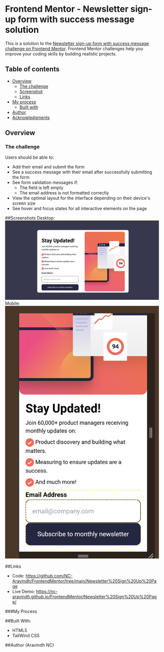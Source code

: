 # Frontend Mentor - Newsletter sign-up form with success message solution

This is a solution to the [Newsletter sign-up form with success message challenge on Frontend Mentor](https://www.frontendmentor.io/challenges/newsletter-signup-form-with-success-message-3FC1AZbNrv). Frontend Mentor challenges help you improve your coding skills by building realistic projects. 

## Table of contents

- [Overview](#overview)
  - [The challenge](#the-challenge)
  - [Screenshot](#screenshot)
  - [Links](#links)
- [My process](#my-process)
  - [Built with](#built-with)
- [Author](#author)
- [Acknowledgments](#acknowledgments)

## Overview

### The challenge

Users should be able to:

- Add their email and submit the form
- See a success message with their email after successfully submitting the form
- See form validation messages if:
  - The field is left empty
  - The email address is not formatted correctly
- View the optimal layout for the interface depending on their device's screen size
- See hover and focus states for all interactive elements on the page

##Screenshots
 Desktop: ![alt text](image.png)
 Mobile: ![alt text](image-1.png)

 ##Links
  - Code: https://github.com/NC-Aravindh/FrontendMentor/tree/main/Newsletter%20Sign%20Up%20Page
  - Live Demo: https://nc-aravindh.github.io/FrontendMentor/Newsletter%20Sign%20Up%20Page/

###My Process

##Built With:

  - HTML5
  - TailWind CSS

 ##Author (Aravindh NC)
